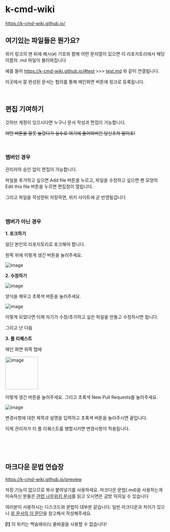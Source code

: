 # k-cmd-wiki

https://k-cmd-wiki.github.io/


## 여기있는 파일들은 뭔가요?

위키 링크의 맨 뒤에 해시(`#`) 기호와 함께 어떤 문자열이 있으면 이 리포지토리에서 해당 이름의 .md 파일이 불러와집니다

예를 들어 https://k-cmd-wiki.github.io/#test >>> [test.md](https://github.com/k-cmd-wiki/content/blob/main/test.md) 와 같이 연결됩니다.

이곳에서 잘 완성된 문서는 협의를 통해 메인화면 버튼에 링크로 등록됩니다.

<br>

## 편집 기여하기

깃허브 계정이 있으시다면 누구나 문서 작성과 편집이 가능합니다.

~~어떤 버튼을 잘못 눌렀다가 실수로 여기에 들어와버린 당신조차 말이죠!~~

<br>

### 멤버인 경우

관리자의 승인 없이 편집이 가능합니다.

파일을 추가하고 싶으면 Add file 버튼을 누르고, 파일을 수정하고 싶으면 펜 모양의 Edit this file 버튼을 누르면 편집창이 열립니다.

그리고 파일을 작성한뒤 저장하면, 위키 사이트에 곧 반영될겁니다

<br>

### 멤버가 아닌 경우

**1. 포크하기**

일단 본인의 리포지토리로 포크해야 합니다.

왼쪽 위에 이렇게 생긴 버튼을 눌러주세요.

![image](https://github.com/plz-Enter-name/cmdwiki-fork/assets/104212145/ef51ca32-73b9-4347-b99f-943fb55f94f9)


**2. 수정하기**

![image](https://github.com/plz-Enter-name/cmdwiki-fork/assets/104212145/fe8751ed-8fe3-4ab7-819b-bb98a0cba67d)


양식을 채우고 초록색 버튼을 눌러주세요.

![image](https://github.com/plz-Enter-name/cmdwiki-fork/assets/104212145/4665cb1a-7fee-4591-8c37-0474caf63aff)


이렇게 되었다면 이제 자기가 수정/추가하고 싶은 파일을 만들고 수정하시면 됩니다.

그리고 난 다음

**3. 풀 리퀘스트**

매인 화면 위쪽 탭에

<img width="103" alt="image" src="https://github.com/plz-Enter-name/cmdwiki-fork/assets/104212145/43aeff2a-4295-478b-8752-1b3538815363">

이렇게 생긴 버튼을 눌러주세요. 그리고 초록색 New Pull Requests를 눌러주세요.

![image](https://github.com/plz-Enter-name/cmdwiki-fork/assets/104212145/3abe0a62-2c7a-44d8-8433-5849a286eaef)

변경사항에 대한 제목과 설명을 입력하고 초록색 버튼을 눌러주시면 끝입니다.

이제 관리자가 이 풀 리퀘스트를 병합시키면 변경사항이 적용됩니다.


<br>
<br>
<br>

## 마크다운 문법 연습장

https://k-cmd-wiki.github.io/preview

저장 기능이 없으므로 복사 붙여넣기를 사용하세요.
마크다운 문법(.md)을 사용하는게 미숙하신 분들은 [관련 나무위키 문서](https://namu.wiki/w/%EB%A7%88%ED%81%AC%EB%8B%A4%EC%9A%B4)를 읽고 오시면은 금방 익히실 수 있습니다

여러분이 사용하시는 디스코드와 문법이 대부분 같습니다. 일반 마크다운과 차이가 있으니 [위 문서의 이 문단](https://namu.wiki/w/%EB%A7%88%ED%81%AC%EB%8B%A4%EC%9A%B4#s-4.1)을 참고해서 작성해주세요.

**[!]** 이 위키는 백슬래쉬(\\) 줄바꿈을 사용할 수 없습니다!
<br>
<br>
<br>
